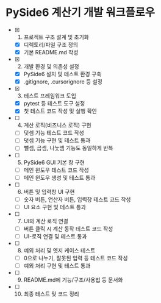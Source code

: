 # PySide6 계산기 개발 워크플로우

- [x] 1. 프로젝트 구조 설계 및 초기화
    - [x] 디렉토리/파일 구조 정의
    - [x] 기본 README.md 작성
- [x] 2. 개발 환경 및 의존성 설정
    - [x] PySide6 설치 및 테스트 환경 구축
    - [x] .gitignore, .cursorignore 등 설정
- [x] 3. 테스트 프레임워크 도입
    - [x] pytest 등 테스트 도구 설정
    - [x] 첫 테스트 코드 작성 및 실행 확인
- [ ] 4. 계산 로직(비즈니스 로직) 구현
    - [ ] 덧셈 기능 테스트 코드 작성
    - [ ] 덧셈 기능 구현 및 테스트 통과
    - [ ] 뺄셈, 곱셈, 나눗셈 기능도 동일하게 반복
- [ ] 5. PySide6 GUI 기본 창 구현
    - [ ] 메인 윈도우 테스트 코드 작성
    - [ ] 메인 윈도우 생성 및 테스트 통과
- [ ] 6. 버튼 및 입력창 UI 구현
    - [ ] 숫자 버튼, 연산자 버튼, 입력창 테스트 코드 작성
    - [ ] UI 요소 구현 및 테스트 통과
- [ ] 7. UI와 계산 로직 연결
    - [ ] 버튼 클릭 시 계산 동작 테스트 코드 작성
    - [ ] UI-로직 연결 및 테스트 통과
- [ ] 8. 예외 처리 및 엣지 케이스 테스트
    - [ ] 0으로 나누기, 잘못된 입력 등 테스트 코드 작성
    - [ ] 예외 처리 구현 및 테스트 통과
- [ ] 9. README.md에 기능/구조/사용법 등 문서화
- [ ] 10. 최종 테스트 및 코드 정리 